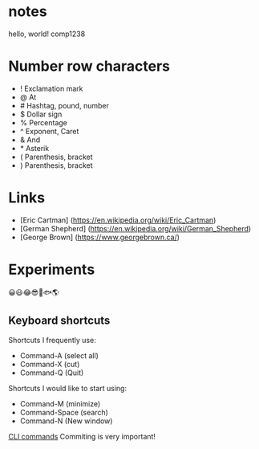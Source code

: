 # notes
hello, world!
comp1238

# Number row characters
* ! Exclamation mark
* @ At
* \# Hashtag, pound, number
* $ Dollar sign
* % Percentage
* ^ Exponent, Caret
* & And
* \* Asterik
* ( Parenthesis, bracket
* ) Parenthesis, bracket

# Links
* [Eric Cartman] (https://en.wikipedia.org/wiki/Eric_Cartman)
* [German Shepherd] (https://en.wikipedia.org/wiki/German_Shepherd)
* [George Brown] (https://www.georgebrown.ca/)

# Experiments
😀😃😂😎🙌🐟🌎

## Keyboard shortcuts
Shortcuts I frequently use: 
- Command-A (select all)
- Command-X (cut)
- Command-Q (Quit)

Shortcuts I would like to start using: 
- Command-M (minimize)
- Command-Space (search)
- Command-N (New window)

[CLI commands](docs/cli.md)
Commiting is very important!